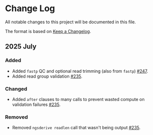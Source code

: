 # Change Log

All notable changes to this project will be documented in this file.
 
The format is based on [Keep a Changelog](http://keepachangelog.com/).
 
## 2025 July

### Added

- Added `fastp` QC and optional read trimming (also from `fastp`) [#247](https://github.com/stjudecloud/workflows/pull/247).
- Added read group validation [#235](https://github.com/stjudecloud/workflows/pull/235).

### Changed

- Added `after` clauses to many calls to prevent wasted compute on validation failures [#235](https://github.com/stjudecloud/workflows/pull/235).

### Removed

- Removed `ngsderive readlen` call that wasn't being output [#235](https://github.com/stjudecloud/workflows/pull/235).
